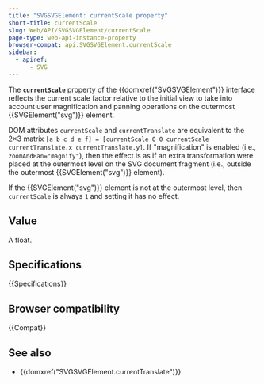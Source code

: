 ```yaml
---
title: "SVGSVGElement: currentScale property"
short-title: currentScale
slug: Web/API/SVGSVGElement/currentScale
page-type: web-api-instance-property
browser-compat: api.SVGSVGElement.currentScale
sidebar:
  - apiref:
      - SVG
---
```


The **`currentScale`** property of the {{domxref("SVGSVGElement")}} interface reflects the current scale factor relative to the initial view to take into account user magnification and panning operations on the outermost {{SVGElement("svg")}} element.

DOM attributes `currentScale` and `currentTranslate` are equivalent to the 2×3 matrix `[a b c d e f] = [currentScale 0 0 currentScale currentTranslate.x currentTranslate.y]`. If "magnification" is enabled (i.e., `zoomAndPan="magnify"`), then the effect is as if an extra transformation were placed at the outermost level on the SVG document fragment (i.e., outside the outermost {{SVGElement("svg")}} element).

If the {{SVGElement("svg")}} element is not at the outermost level, then `currentScale` is always `1` and setting it has no effect.

## Value

A float.

## Specifications

{{Specifications}}

## Browser compatibility

{{Compat}}

## See also

- {{domxref("SVGSVGElement.currentTranslate")}}
